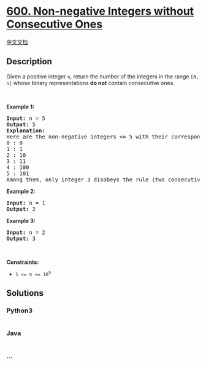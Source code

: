 # [600. Non-negative Integers without Consecutive Ones](https://leetcode.com/problems/non-negative-integers-without-consecutive-ones)

[中文文档](/solution/0600-0699/0600.Non-negative%20Integers%20without%20Consecutive%20Ones/README.md)

## Description

<p>Given a positive integer <code>n</code>, return the number of the integers in the range <code>[0, n]</code> whose binary representations <strong>do not</strong> contain consecutive ones.</p>

<p>&nbsp;</p>
<p><strong>Example 1:</strong></p>

<pre>
<strong>Input:</strong> n = 5
<strong>Output:</strong> 5
<strong>Explanation:</strong>
Here are the non-negative integers &lt;= 5 with their corresponding binary representations:
0 : 0
1 : 1
2 : 10
3 : 11
4 : 100
5 : 101
Among them, only integer 3 disobeys the rule (two consecutive ones) and the other 5 satisfy the rule. 
</pre>

<p><strong>Example 2:</strong></p>

<pre>
<strong>Input:</strong> n = 1
<strong>Output:</strong> 2
</pre>

<p><strong>Example 3:</strong></p>

<pre>
<strong>Input:</strong> n = 2
<strong>Output:</strong> 3
</pre>

<p>&nbsp;</p>
<p><strong>Constraints:</strong></p>

<ul>
	<li><code>1 &lt;= n &lt;= 10<sup>9</sup></code></li>
</ul>

## Solutions

<!-- tabs:start -->

### **Python3**

```python


```

### **Java**

```java


```

### **...**

```


```

<!-- tabs:end -->
